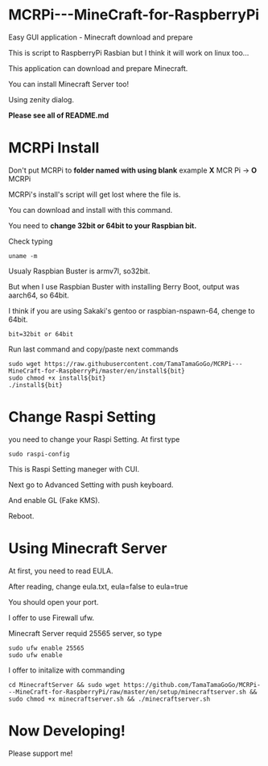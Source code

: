 # MCRPi---MineCraft-for-RaspberryPi

Easy GUI application - Minecraft download and prepare 

This is script to RaspberryPi Rasbian but I think it will work on linux too...

This application can download and prepare Minecraft.

You can install Minecraft Server too!

Using zenity dialog.

**Please see all of README.md**

# MCRPi Install
Don't put MCRPi to **folder named with using blank**    example  **X** MCR Pi -> **O** MCRPi

MCRPi's install's script will get lost where the file is.

You can download and install with this command. 

You need to **change 32bit or 64bit to your Raspbian bit.**

Check typing


    uname -m

Usualy Raspbian Buster is armv7l, so32bit.

But when I use Raspbian Buster with installing Berry Boot, output was aarch64, so 64bit.

I think if you are using Sakaki's gentoo or raspbian-nspawn-64, chenge to 64bit.

    bit=32bit or 64bit
    
Run last command and copy/paste next commands

    sudo wget https://raw.githubusercontent.com/TamaTamaGoGo/MCRPi---MineCraft-for-RaspberryPi/master/en/install${bit}
    sudo chmod +x install${bit}
    ./install${bit}
    
    
# Change Raspi Setting
you need to change your Raspi Setting.
At first type
    
    sudo raspi-config
    
This is Raspi Setting maneger with CUI.

Next go to Advanced Setting with push keyboard.

And enable GL (Fake KMS).

Reboot.

# Using Minecraft Server
At first, you need to read EULA.

After reading, change eula.txt, eula=false to eula=true

You should open your port.

I offer to use Firewall ufw.

Minecraft Server requid 25565 server, so type

    sudo ufw enable 25565
    sudo ufw enable

I offer to initalize with commanding

    cd MinecraftServer && sudo wget https://github.com/TamaTamaGoGo/MCRPi---MineCraft-for-RaspberryPi/raw/master/en/setup/minecraftserver.sh && sudo chmod +x minecraftserver.sh && ./minecraftserver.sh

# Now Developing!
Please support me!
